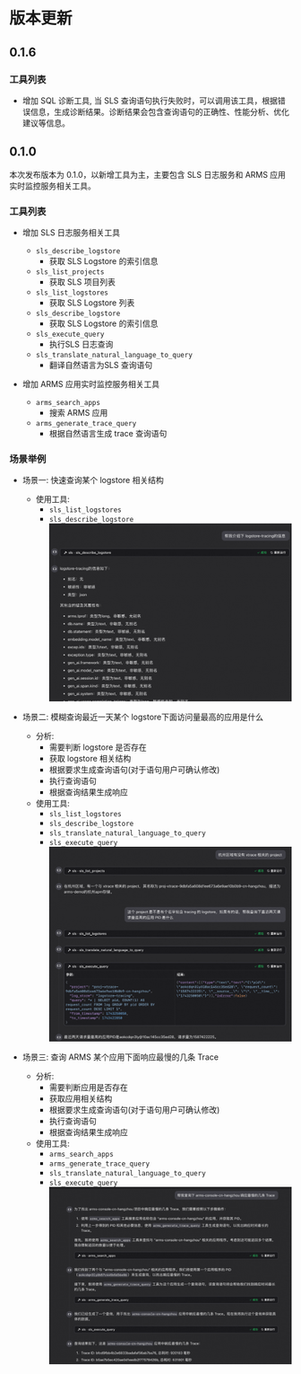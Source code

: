 # 版本更新

## 0.1.6
### 工具列表
- 增加 SQL 诊断工具, 当 SLS 查询语句执行失败时，可以调用该工具，根据错误信息，生成诊断结果。诊断结果会包含查询语句的正确性、性能分析、优化建议等信息。


## 0.1.0
本次发布版本为 0.1.0，以新增工具为主，主要包含 SLS 日志服务和 ARMS 应用实时监控服务相关工具。


### 工具列表

- 增加 SLS 日志服务相关工具
    - `sls_describe_logstore`
        - 获取 SLS Logstore 的索引信息
    - `sls_list_projects`
        - 获取 SLS 项目列表
    - `sls_list_logstores`
        - 获取 SLS Logstore 列表
    - `sls_describe_logstore`
        - 获取 SLS Logstore 的索引信息
    - `sls_execute_query`
        - 执行SLS 日志查询
    - `sls_translate_natural_language_to_query`
        - 翻译自然语言为SLS 查询语句

- 增加 ARMS 应用实时监控服务相关工具
    - `arms_search_apps`
        - 搜索 ARMS 应用
    - `arms_generate_trace_query`
        - 根据自然语言生成 trace 查询语句

### 场景举例

- 场景一: 快速查询某个 logstore 相关结构
    - 使用工具:
        - `sls_list_logstores`
        - `sls_describe_logstore`
    ![image](./images/search_log_store.png)


- 场景二: 模糊查询最近一天某个 logstore下面访问量最高的应用是什么
    - 分析:
        - 需要判断 logstore 是否存在
        - 获取 logstore 相关结构
        - 根据要求生成查询语句(对于语句用户可确认修改)
        - 执行查询语句
        - 根据查询结果生成响应
    - 使用工具:
        - `sls_list_logstores`
        - `sls_describe_logstore`
        - `sls_translate_natural_language_to_query`
        - `sls_execute_query`
    ![image](./images/fuzzy_search_and_get_logs.png)

    
- 场景三: 查询 ARMS 某个应用下面响应最慢的几条 Trace
    - 分析:
        - 需要判断应用是否存在
        - 获取应用相关结构
        - 根据要求生成查询语句(对于语句用户可确认修改)
        - 执行查询语句
        - 根据查询结果生成响应
    - 使用工具:
        - `arms_search_apps`
        - `arms_generate_trace_query`
        - `sls_translate_natural_language_to_query`
        - `sls_execute_query`
    ![image](./images/find_slowest_trace.png)

